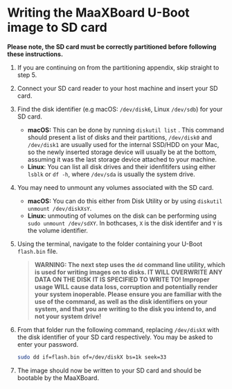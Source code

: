 # Writing the MaaXBoard U-Boot image to SD card

**Please note, the SD card must be correctly partitioned before following these instructions.**

1. If you are continuing on from the partitioning appendix, skip straight to step 5.

2. Connect your SD card reader to your host machine and insert your SD card.

3. Find the disk identifier (e.g  macOS: `/dev/disk6`, Linux `/dev/sdb`) for your SD card. 
    - **macOS:** This can be done by running `diskutil list` . This command should present a list of disks and their partitions, `/dev/disk0`  and  `/dev/disk1`  are usually used for the internal SSD/HDD on your Mac, so the newly inserted storage device will usually be at the bottom, assuming it was the last storage device attached to your machine. 
    - **Linux**: You can list all disk drives and their idenfitifers using either `lsblk` or `df -h`, where `/dev/sda` is usually the system drive.

4. You may need to unmount any volumes associated with the SD card. 
    - **macOS:** You can do this either from Disk Utility or by using `diskutil unmount /dev/diskXsY`. 
    - **Linux:** unmouting of volumes on the disk can be performing using `sudo unmount /dev/sdXY`. In bothcases, `X` is the disk identifer and `Y` is the volume identifier.

5. Using the terminal, navigate to the folder containing your U-Boot  `flash.bin`  file.

    > **WARNING: The next step uses the `dd` command line utility, which is used for writing images on to disks. IT WILL OVERWRITE ANY DATA ON THE DISK IT IS SPECIFIED TO WRITE TO! Improper usage WILL cause data loss, corruption and potentially render your system inoperable. Please ensure you are familiar with the use of the command, as well as the disk identifiers on your system, and that you are writing to the disk you intend to, and not your system drive!**

6. From that folder run the following command, replacing `/dev/diskX` with the disk identifier of your SD card respectively. You may be asked to enter your password.

    ```sh
    sudo dd if=flash.bin of=/dev/diskX bs=1k seek=33
    ```

7. The image should now be written to your SD card and should be bootable by the MaaXBoard.
